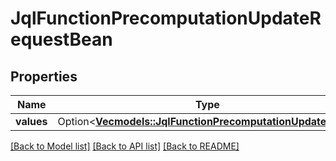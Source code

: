 # JqlFunctionPrecomputationUpdateRequestBean

## Properties

Name | Type | Description | Notes
------------ | ------------- | ------------- | -------------
**values** | Option<[**Vec<models::JqlFunctionPrecomputationUpdateBean>**](JqlFunctionPrecomputationUpdateBean.md)> |  | [optional]

[[Back to Model list]](../README.md#documentation-for-models) [[Back to API list]](../README.md#documentation-for-api-endpoints) [[Back to README]](../README.md)


